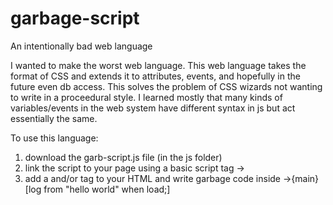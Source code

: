 # garbage-script
An intentionally bad web language



I wanted to make the worst web language. This web language takes the format of CSS and extends it to attributes, events, and hopefully in the future even db access. This solves the problem of CSS wizards not wanting to write in a proceedural style. I learned mostly that many kinds of variables/events
in the web system have different syntax in js but act essentially the same. 


To use this language:
1. download the garb-script.js file (in the js folder)
2. link the script to your page using a basic script tag
-><script src="[your path]/garb-script.js"></script>
3. add a <garb-script> and/or <garb-events> tag to your HTML and write garbage code inside
-><body><garb-script>{main}[log from "hello world" when load;]</garb-script><main></main></body>


